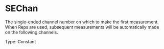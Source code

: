 # SEChan

The single-ended channel number on which to make the first measurement. When Reps are used, subsequent measurements will be automatically made on the following channels.

Type: Constant
